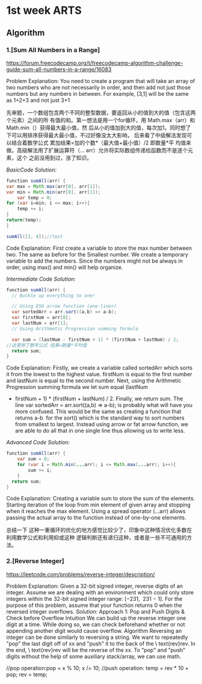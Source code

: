 # 1st week ARTS
## Algorithm
### 1.[Sum All Numbers in a Range]
https://forum.freecodecamp.org/t/freecodecamp-algorithm-challenge-guide-sum-all-numbers-in-a-range/16083

Problem Explanation:
You need to create a program that will take an array of two numbers who are not
necessarily in order, and then add not just those numbers but any numbers in
between. For example, [3,1] will be the same as 1+2+3 and not just 3+1

先审题，一个数组包含两个不同的整型数据，要返回从小的值到大的值（包含这两个元素）之间的所
有值的和。第一想法是用一个for循环，用 Math.max（arr）和Math.min（）获得最大最小值，然
后从小的值加到大的值，每次加1。同时想了下可以用排序获得最大最小值，不过好像没太大影响，
后来看了中级解法发现可以结合着数学公式 累加结果=加的个数*（最大值+最小值）/2 即数量*平
均值来做。高级解法用了扩展运算符（... arr）允许将实际数组传递给函数而不是逐个元素，这个
之前没用到过，涨了知识。

*BasicCode Solution:*
```java
function sumAll(arr) {
var max = Math.max(arr[0], arr[1]);
var min = Math.min(arr[0], arr[1]);
    var temp = 0;
for (var i=min; i <= max; i++){
    temp += i;
}
return(temp);
}

sumAll([1, 4]);//test
```

Code Explanation:
 First create a variable to store the max number between two.
 The same as before for the Smallest number.
 We create a temporary variable to add the numbers.
Since the numbers might not be always in order, using max() and min() will help organize.

*Intermediate Code Solution:*
```java
function sumAll(arr) {
  // Buckle up everything to one!

  // Using ES6 arrow function (one-liner)
  var sortedArr = arr.sort((a,b) => a-b);
  var firstNum = arr[0];
  var lastNum = arr[1];
  // Using Arithmetic Progression summing formula

  var sum = (lastNum - firstNum + 1) * (firstNum + lastNum) / 2;
//这里用了数学公式 结果=数量*平均值
  return sum;
}
```
Code Explanation:
Firstly, we create a variable called sortedArr which sorts it from the lowest to
the highest value.
firstNum is equal to the first number and lastNum is equal to the second number.
Next, using the Arithmetic Progression summing formula we let sum equal (lastNum
- firstNum + 1) * (firstNum + lastNum) / 2.
Finally, we return sum.
The line var sortedArr = arr.sort((a,b) => a-b); is probably what will have you
more confused. This would be the same as creating a function that returns a-b 
for the sort() which is the standard way to sort numbers from smallest to
largest. Instead using arrow or fat arrow function, we are able to do all that
in one
single line thus allowing us to write less.

*Advanced Code Solution:*
```java
function sumAll(arr) {
    var sum = 0;
    for (var i = Math.min(...arr); i <= Math.max(...arr); i++){
        sum += i;
    }
  return sum;
}
```
Code Explanation:
Creating a variable sum to store the sum of the elements.
Starting iteration of the loop from min element of given array and stopping when
it reaches the max element.
Using a spread operator (…arr) allows passing the actual array to the function
instead of one-by-one elements.

总结一下
这种一重循环的优化的地方感觉比较少了，印象中这种情况优化多数在利用数学公式和利用抑或这种
逻辑判断还有递归这种，或者是一些不可通用的方法。

### 2.[Reverse Integer]
https://leetcode.com/problems/reverse-integer/description/

Problem Explanation:
Given a 32-bit signed integer, reverse digits of an integer.
Assume we are dealing with an environment which could only store integers within the 32-bit signed integer range: [−231,  231 − 1]. For the purpose of this problem, assume that your function returns 0 when the reversed integer overflows.
*Solution:*
Approach 1: Pop and Push Digits & Check before Overflow
Intuition
We can build up the reverse integer one digit at a time. While doing so, we can check beforehand whether or not appending another digit would cause overflow.
Algorithm
Reversing an integer can be done similarly to reversing a string.
We want to repeatedly "pop" the last digit off of xx and "push" it to the back of the \ text{rev}rev. In the end, \ text{rev}rev will be the reverse of the xx.
To "pop" and "push" digits without the help of some auxiliary stack/array, we can use math.

//pop operation:pop = x % 10;
x /= 10;
//push operation:
temp = rev * 10 + pop;
rev = temp;

